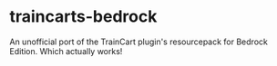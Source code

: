 # traincarts-bedrock
An unofficial port of the TrainCart plugin's resourcepack for Bedrock Edition. Which actually works!
